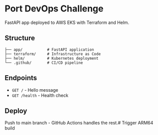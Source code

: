 # Port DevOps Challenge

FastAPI app deployed to AWS EKS with Terraform and Helm.

## Structure
```
├── app/           # FastAPI application
├── terraform/     # Infrastructure as Code
├── helm/          # Kubernetes deployment
└── .github/       # CI/CD pipeline
```

## Endpoints
- `GET /` - Hello message
- `GET /health` - Health check

## Deploy
Push to main branch - GitHub Actions handles the rest.#   T r i g g e r   A R M 6 4   b u i l d  
 